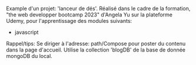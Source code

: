 Example d'un projet: 'lanceur de dés'.
Réalisé dans le cadre de la formation, "the web developper bootcamp 2023" d'Angela Yu sur la plateforme Udemy, pour l'apprentissage des modules suivants:
- javascript 

Rappel/tips:
Se diriger à l'adresse: path/Compose pour poster du contenu dans la page d'accueil.
Utilise la collection 'blogDB' de la base de donnée mongoDB du local.

